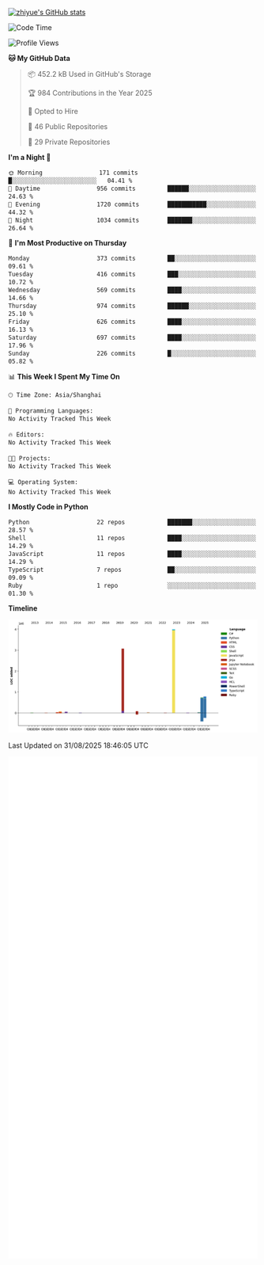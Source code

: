 
[![zhiyue's GitHub stats](https://github-readme-stats.vercel.app/api?username=zhiyue)](https://github.com/anuraghazra/github-readme-stats&&show_icons=true)

<!--START_SECTION:waka-->
![Code Time](http://img.shields.io/badge/Code%20Time-2%2C215%20hrs%2020%20mins-blue)

![Profile Views](http://img.shields.io/badge/Profile%20Views-2-blue)

**🐱 My GitHub Data** 

> 📦 452.2 kB Used in GitHub's Storage 
 > 
> 🏆 984 Contributions in the Year 2025
 > 
> 💼 Opted to Hire
 > 
> 📜 46 Public Repositories 
 > 
> 🔑 29 Private Repositories 
 > 
**I'm a Night 🦉** 

```text
🌞 Morning                171 commits         █░░░░░░░░░░░░░░░░░░░░░░░░   04.41 % 
🌆 Daytime                956 commits         ██████░░░░░░░░░░░░░░░░░░░   24.63 % 
🌃 Evening                1720 commits        ███████████░░░░░░░░░░░░░░   44.32 % 
🌙 Night                  1034 commits        ███████░░░░░░░░░░░░░░░░░░   26.64 % 
```
📅 **I'm Most Productive on Thursday** 

```text
Monday                   373 commits         ██░░░░░░░░░░░░░░░░░░░░░░░   09.61 % 
Tuesday                  416 commits         ███░░░░░░░░░░░░░░░░░░░░░░   10.72 % 
Wednesday                569 commits         ████░░░░░░░░░░░░░░░░░░░░░   14.66 % 
Thursday                 974 commits         ██████░░░░░░░░░░░░░░░░░░░   25.10 % 
Friday                   626 commits         ████░░░░░░░░░░░░░░░░░░░░░   16.13 % 
Saturday                 697 commits         ████░░░░░░░░░░░░░░░░░░░░░   17.96 % 
Sunday                   226 commits         █░░░░░░░░░░░░░░░░░░░░░░░░   05.82 % 
```


📊 **This Week I Spent My Time On** 

```text
🕑︎ Time Zone: Asia/Shanghai

💬 Programming Languages: 
No Activity Tracked This Week

🔥 Editors: 
No Activity Tracked This Week

🐱‍💻 Projects: 
No Activity Tracked This Week

💻 Operating System: 
No Activity Tracked This Week
```

**I Mostly Code in Python** 

```text
Python                   22 repos            ███████░░░░░░░░░░░░░░░░░░   28.57 % 
Shell                    11 repos            ████░░░░░░░░░░░░░░░░░░░░░   14.29 % 
JavaScript               11 repos            ████░░░░░░░░░░░░░░░░░░░░░   14.29 % 
TypeScript               7 repos             ██░░░░░░░░░░░░░░░░░░░░░░░   09.09 % 
Ruby                     1 repo              ░░░░░░░░░░░░░░░░░░░░░░░░░   01.30 % 
```



**Timeline**

![Lines of Code chart](https://raw.githubusercontent.com/zhiyue/zhiyue/main/assets/bar_graph.png)


 Last Updated on 31/08/2025 18:46:05 UTC
<!--END_SECTION:waka-->

<!-- [![Top Langs](https://github-readme-stats.vercel.app/api/top-langs/?username=zhiyue)](https://github.com/anuraghazra/github-readme-stats) -->

![](./github-metrics.svg)

